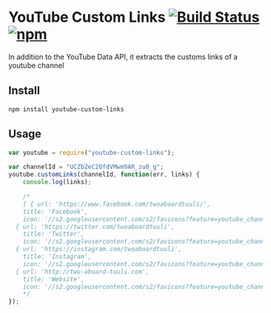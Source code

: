# YouTube Custom Links  [![Build Status](https://travis-ci.org/thomasbrueggemann/youtube-custom-links.svg?branch=master)](https://travis-ci.org/thomasbrueggemann/youtube-custom-links) [![npm](https://img.shields.io/badge/npm-1.0.3-blue.svg)](https://www.npmjs.com/package/youtube-custom-links)
In addition to the YouTube Data API, it extracts the customs links of a youtube channel

## Install

`npm install youtube-custom-links`

## Usage

```javascript
var youtube = require("youtube-custom-links");

var channelId = "UCZbZeC2OfdVMwm9AR_zu0_g";
youtube.customLinks(channelId, function(err, links) {
	console.log(links);

	/*
	[ { url: 'https://www.facebook.com/twoaboardtuuli/',
    title: 'Facebook',
    icon: '//s2.googleusercontent.com/s2/favicons?feature=youtube_channel&domain_url=https%3A%2F%2Fwww.facebook.com%2Ftwoaboardtuuli%2F' },
  { url: 'https://twitter.com/twoaboardtuuli',
    title: 'Twitter',
    icon: '//s2.googleusercontent.com/s2/favicons?feature=youtube_channel&domain_url=https%3A%2F%2Ftwitter.com%2Ftwoaboardtuuli' },
  { url: 'https://instagram.com/twoaboardtuuli',
    title: 'Instagram',
    icon: '//s2.googleusercontent.com/s2/favicons?feature=youtube_channel&domain_url=https%3A%2F%2Finstagram.com%2Ftwoaboardtuuli' },
  { url: 'http://two-aboard-tuuli.com',
    title: 'Website',
    icon: '//s2.googleusercontent.com/s2/favicons?feature=youtube_channel&domain_url=http%3A%2F%2Ftwo-aboard-tuuli.com' } ]
	*/
});
```
